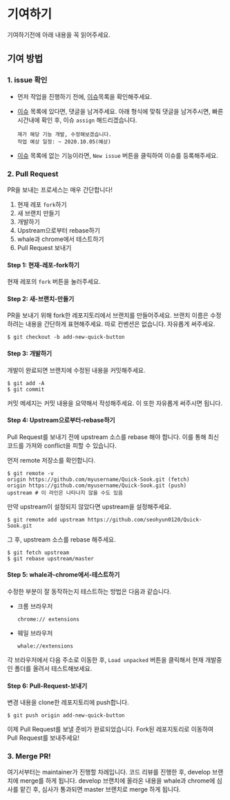 # 기여하기

기여하기전에 아래 내용을 꼭 읽어주세요.

## 기여 방법

### 1. issue 확인

- 먼저 작업을 진행하기 전에, [이슈](https://github.com/seohyun0120/Quick-Sook/issues)목록을 확인해주세요.
- [이슈](https://github.com/seohyun0120/Quick-Sook/issues) 목록에 있다면, 댓글을 남겨주세요. 아래 형식에 맞춰 댓글을 남겨주시면, 빠른 시간내에 확인 후, 이슈 `assign` 해드리겠습니다.

    ```
    제가 해당 기능 개발, 수정해보겠습니다.
    작업 예상 일정: ~ 2020.10.05(예상)
    ```

- [이슈](https://github.com/seohyun0120/Quick-Sook/issues) 목록에 없는 기능이라면, `New issue` 버튼을 클릭하여 이슈를 등록해주세요.

### 2. Pull Request

PR을 보내는 프로세스는 매우 간단합니다!

1. 현재 레포 `fork`하기
2. 새 브랜치 만들기
3. 개발하기
4. Upstream으로부터 rebase하기
5. whale과 chrome에서 테스트하기
6. Pull Request 보내기

#### Step 1: 현재-레포-fork하기

현재 레포의 `fork` 버튼을 눌러주세요.

#### Step 2: 새-브랜치-만들기

PR을 보내기 위해 fork한 레포지토리에서 브랜치를 만들어주세요. 브랜치 이름은 수정하려는 내용을 간단하게 표현해주세요. 따로 컨벤션은 없습니다. 자유롭게 써주세요.

```
$ git checkout -b add-new-quick-button
```

#### Step 3: 개발하기

개발이 완료되면 브랜치에 수정된 내용을 커밋해주세요.

```
$ git add -A
$ git commit
```

커밋 메세지는 커밋 내용을 요약해서 작성해주세요. 이 또한 자유롭게 써주시면 됩니다.

#### Step 4: Upstream으로부터-rebase하기

Pull Request를 보내기 전에 upstream 소스를 rebase 해야 합니다. 이를 통해 최신 코드를 가져와 conflict을 피할 수 있습니다.

먼저 remote 저장소를 확인합니다.

```
$ git remote -v
origin https://github.com/myusername/Quick-Sook.git (fetch)
origin https://github.com/myusername/Quick-Sook.git (push)
upstream # 이 라인은 나타나지 않을 수도 있음
```

만약 upstream이 설정되지 않았다면 upstream을 설정해주세요.

```
$ git remote add upstream https://github.com/seohyun0120/Quick-Sook.git
```

그 후, upstream 소스를 rebase 해주세요.

```
$ git fetch upstream
$ git rebase upstream/master
```

#### Step 5: whale과-chrome에서-테스트하기

수정한 부분이 잘 동작하는지 테스트하는 방법은 다음과 같습니다.

- 크롬 브라우저

    ```
    chrome:// extensions
    ```

- 웨일 브라우저
    ```
    whale://extensions
    ```

각 브라우저에서 다음 주소로 이동한 후, `Load unpacked` 버튼을 클릭해서 현재 개발중인 폴더를 올려서 테스트해보세요.

#### Step 6: Pull-Request-보내기

변경 내용을 clone한 레포지토리에 push합니다.

```
$ git push origin add-new-quick-button
```

이제 Pull Request를 보낼 준비가 완료되었습니다. Fork된 레포지토리로 이동하여 Pull Request를 보내주세요!

### 3. Merge PR!

여기서부터는 maintainer가 진행할 차례입니다. 코드 리뷰를 진행한 후, develop 브랜치에 merge를 하게 됩니다. develop 브랜치에 올라온 내용을 whale과 chrome에 심사를 맡긴 후, 심사가 통과되면 master 브랜치로 merge 하게 됩니다.
